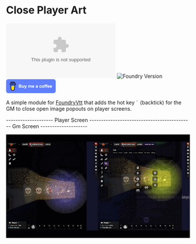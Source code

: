 # Close Player Art
![GitHub release (latest by date and asset)](https://img.shields.io/github/downloads/gsimon2/close-player-art/1.0.0/module.zip)
![Foundry Version](https://img.shields.io/badge/dynamic/json?color=orange&label=Foundry%20Version&query=compatibleCoreVersion&url=https%3A%2F%2Fraw.githubusercontent.com%2Fgsimon2%2Fdramatic-rolls%2Fmain%2Fmodule.json)
<a href="https://www.buymeacoffee.com/gsimon2" target="_blank"><img src="./buy-coffee.png" alt="Buy Me A Coffee"></a>

A simple module for [FoundryVtt](https://foundryvtt.com/) that adds the hot key ``` ` ``` (backtick) for the GM to close open image popouts on player screens.

-------------------- Player Screen  -------------------------------------------- Gm Screen --------------------

![close-art](close-art.gif)